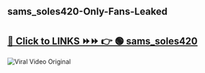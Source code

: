 
 ## sams_soles420-Only-Fans-Leaked

# <h2><a href="https://clipsfans.com/sams_soles420&ref=git">🔗 Click to LINKS ⏩⏩ 👉 🟢 sams_soles420 </a></h2>

<a href="https://clipsfans.com/sams_soles420&ref=git" rel="nofollow" data-target="animated-image.originalLink"><img src="https://i.ibb.co.com/xMMVF88/686577567.gif" alt="Viral Video Original" style="max-width: 100%; display: inline-block;" data-target="animated-image.originalImage"></a>
